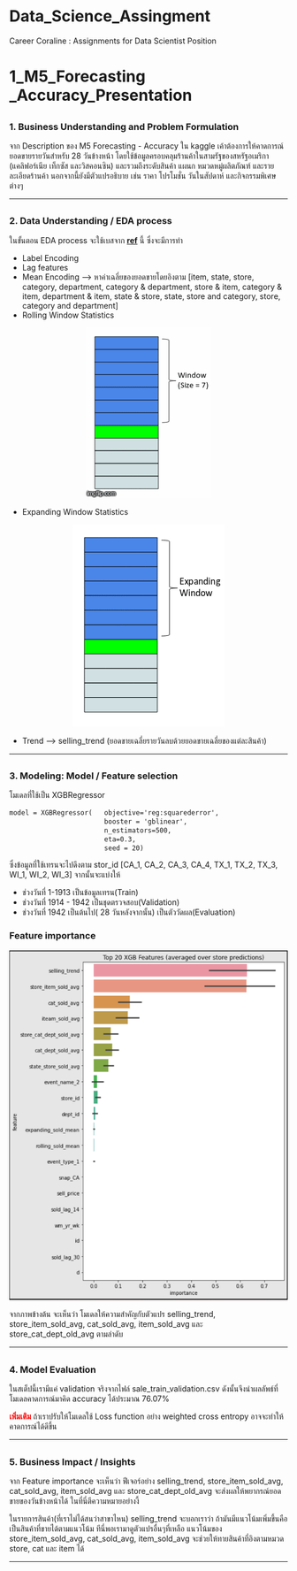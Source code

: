 # Data_Science_Assingment
Career Coraline : Assignments for Data Scientist Position
# 1_M5_Forecasting _Accuracy_Presentation

## <h3>1. Business Understanding and Problem Formulation</h3>

<p> จาก Description ของ M5 Forecasting - Accuracy ใน kaggle เค้าต้องการให้คาดการณ์ยอดขายรายวันสำหรับ 28 วันข้างหน้า โดยใช้ข้อมูลครอบคลุมร้านค้าในสามรัฐของสหรัฐอเมริกา (แคลิฟอร์เนีย เท็กซัส และวิสคอนซิน) และรวมถึงระดับสินค้า แผนก หมวดหมู่ผลิตภัณฑ์ และรายละเอียดร้านค้า นอกจากนี้ยังมีตัวแปรอธิบาย เช่น ราคา โปรโมชั่น วันในสัปดาห์ และกิจกรรมพิเศษต่างๆ</p>

---

## <h3>2. Data Understanding / EDA process</h3>

ในขั้นตอน EDA process จะใช้เบสจาก __[ref](https://www.kaggle.com/code/anshuls235/time-series-forecasting-eda-fe-modelling/notebook)__ นี้ ซึ่งจะมีการทำ
* Label Encoding
* Lag features 
* Mean Encoding --> หาค่าเฉลี่ยของยอดขายโดยอิงตาม [item,
state,
store,
category,
department,
category & department,
store & item,
category & item,
department & item,
state & store,
state, store and category,
store, category and department]
* Rolling Window Statistics
<div style="text-align:center"><img src="img\3hotmk.gif" /></div>


* Expanding Window Statistics
<div style="text-align:center"><img src="img\output_B4KHcT.gif" /></div>

* Trend --> selling_trend (ยอดขายเฉลี่ยรายวันลบด้วยยอดขายเฉลี่ยของแต่ละสินค้า)


---
## <h3>3. Modeling: Model / Feature selection</h3>

โมเดลที่ใช้เป็น XGBRegressor 
```python: 
model = XGBRegressor(   objective='reg:squarederror',  
                        booster = 'gblinear',      
                        n_estimators=500,          
                        eta=0.3,                   
                        seed = 20)
```
ซึ่งข้อมูลที่ใช้เทรนจะไปดึงตาม stor_id [CA_1, CA_2, CA_3, CA_4, TX_1, TX_2, TX_3, WI_1, WI_2, WI_3]
จากนั้นจะแบ่งให้
* ช่วงวันที่ 1-1913 เป็นข้อมูลเทรน(Train)
* ช่วงวันที่ 1914 - 1942 เป็นชุดตรวจสอบ(Validation)
* ช่วงวันที่ 1942 เป็นต้นไป( 28 วันหลังจากนั้น) เป็นตัววัดผล(Evaluation)

<h3>Feature importance</h3>
<div style="text-align:center" width="300" ><img src="img\feature-selection2.png" /></div>

<p>จากภาพข้างต้น จะเห็นว่า โมเดลให้ความสำคัญกับตัวแปร selling_trend, store_item_sold_avg, cat_sold_avg, item_sold_avg และ store_cat_dept_old_avg ตามลำดับ</p>

---

## <h3>4. Model Evaluation</h3>

<p> ในสเต็ปนี้เรามีแค่ validation จริงจากไฟล์ sale_train_validation.csv ดังนั้นจึงนำผลลัพธ์ที่โมเดลคาดการณ์มาคิด accuracy ได้ประมาณ 76.07% 

<b style="color:red;" >เพิ่มเติม</b> ถ้าเราปรับให้โมเดลใช้ Loss function อย่าง weighted cross entropy อาจจะทำให้คาดการณ์ได้ดีขึ้น

</p>

---
## <h3>5. Business Impact / Insights</h3>

<p>จาก Feature importance จะเห็นว่า ฟีเจอร์อย่าง selling_trend, store_item_sold_avg, cat_sold_avg, item_sold_avg และ store_cat_dept_old_avg จะส่งผลให้พยากรณ์ยอดขายของวันข้างหน้าได้ ในที่นี่ตีความหมายอย่างงี้

ในรายการสินค้า(ที่เราไม่ได้สนว่าสาขาไหน) selling_trend จะบอกเราว่า ถ้ามันมีแนวโน้มเพิ่มขึ้นคือเป็นสินค้าที่ขายได้ตามแนวโน้ม ทีนี่พอเรามาดูตัวแปรอื่นๆที่เหลือ แนวโน้มของ store_item_sold_avg, cat_sold_avg, item_sold_avg จะช่วยให้ทายสินค้าที่อิงตามหมวด store, cat และ item ได้</p>

---
